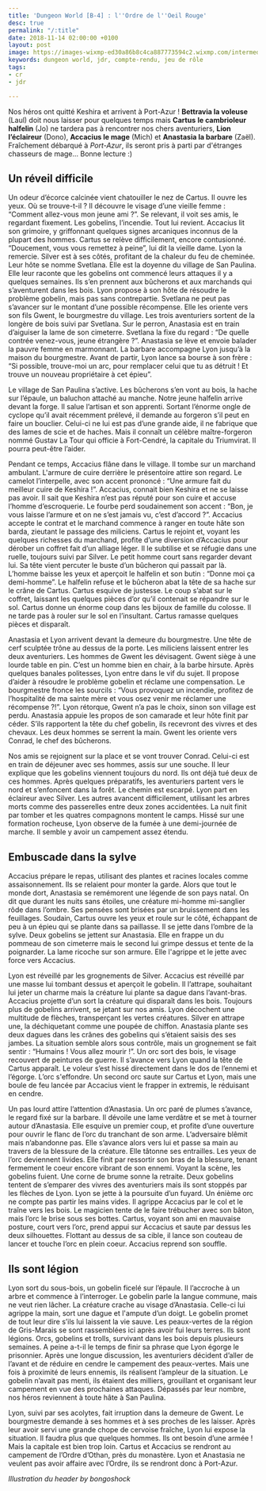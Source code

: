 ```yaml
---
title: 'Dungeon World [B-4] : l''Ordre de l''Oeil Rouge'
desc: true
permalink: "/:title"
date: 2018-11-14 02:00:00 +0100
layout: post
image: https://images-wixmp-ed30a86b8c4ca887773594c2.wixmp.com/intermediary/f/9d432029-9702-4b30-ae26-1aba9d0ff2fa/dotv0k-a259c3bc-2a6b-4500-8f2b-930a282fb4c2.jpg
keywords: dungeon world, jdr, compte-rendu, jeu de rôle
tags:
- cr
- jdr

---
```

Nos héros ont quitté Keshira et arrivent à Port-Azur ! **Bettravia la voleuse** (Laul) doit nous laisser pour quelques temps mais **Cartus** **le cambrioleur halfelin** (Jo) ne tardera pas à rencontrer nos chers aventuriers, **Lion l’éclaireur** (Dono), **Accacius le mage** (Mich) et **Anastasia la barbare** (Zaël). Fraîchement débarqué à _Port-Azur_, ils seront pris à parti par d'étranges chasseurs de mage... Bonne lecture :)

## Un réveil difficile

Un odeur d’écorce calcinée vient chatouiller le nez de Cartus. Il ouvre les yeux. Où se trouve-t-il ? Il découvre le visage d’une vieille femme : “Comment allez-vous mon jeune ami ?”. Se relevant, il voit ses amis, le regardant fixement. Les gobelins, l’incendie. Tout lui revient. Accacius lit son grimoire, y griffonnant quelques signes arcaniques inconnus de la plupart des hommes. Cartus se relève difficilement, encore contusionné. “Doucement, vous vous remettez à peine”, lui dit la vieille dame. Lyon la remercie. Silver est à ses côtés, profitant de la chaleur du feu de cheminée. Leur hôte se nomme Svetlana. Elle est la doyenne du village de San Paulina. Elle leur raconte que les gobelins ont commencé leurs attaques il y a quelques semaines. Ils s’en prennent aux bûcherons et aux marchands qui s’aventurent dans les bois. Lyon propose à son hôte de résoudre le problème gobelin, mais pas sans contrepartie. Svetlana ne peut pas s’avancer sur le montant d’une possible récompense. Elle les oriente vers son fils Gwent, le bourgmestre du village. Les trois aventuriers sortent de la longère de bois suivi par Svetlana. Sur le perron, Anastasia est en train d’aiguiser la lame de son cimeterre. Svetlana la fixe du regard : “De quelle contrée venez-vous, jeune étrangère ?”. Anastasia se lève et envoie balader la pauvre femme en marmonnant. La barbare accompagne Lyon jusqu’à la maison du bourgmestre. Avant de partir, Lyon lance sa bourse à son frère : “Si possible, trouve-moi un arc, pour remplacer celui que tu as détruit ! Et trouve un nouveau propriétaire à cet épieu”.

Le village de San Paulina s’active. Les bûcherons s’en vont au bois, la hache sur l’épaule, un baluchon attaché au manche. Notre jeune halfelin arrive devant la forge. Il salue l’artisan et son apprenti. Sortant l’énorme ongle de cyclope qu’il avait récemment prélevé, il demande au forgeron s’il peut en faire un bouclier. Celui-ci ne lui est pas d’une grande aide, il ne fabrique que des lames de scie et de haches. Mais il connaît un célèbre maître-forgeron nommé Gustav La Tour qui officie à Fort-Cendré, la capitale du Triumvirat. Il pourra peut-être l’aider.

Pendant ce temps, Accacius flâne dans le village. Il tombe sur un marchand ambulant. L'armure de cuire derrière le présentoire attire son regard. Le camelot l’interpelle, avec son accent prononcé : “Une armure fait du meilleur cuire de Keshira !”. Accacius, connait bien Keshira et ne se laisse pas avoir. Il sait que Keshira n’est pas réputé pour son cuire et accuse l’homme d’escroquerie. Le fourbe perd soudainement son accent : “Bon, je vous laisse l’armure et on ne s’est jamais vu, c’est d’accord ?”. Accacius accepte le contrat et le marchand commence à ranger en toute hâte son barda, zieutant le passage des miliciens. Cartus le rejoint et, voyant les quelques richesses du marchand, profite d’une diversion d’Accacius pour dérober un coffret fait d’un alliage léger. Il le subtilise et se réfugie dans une ruelle, toujours suivi par Silver. Le petit homme court sans regarder devant lui. Sa tête vient percuter le buste d’un bûcheron qui passait par là. L’homme baisse les yeux et aperçoit le halfelin et son butin : “Donne moi ça demi-homme”. Le halfelin refuse et le bûcheron abat la tête de sa hache sur le crâne de Cartus. Cartus esquive de justesse. Le coup s’abat sur le coffret, laissant les quelques pièces d’or qu’il contenait se répandre sur le sol. Cartus donne un énorme coup dans les bijoux de famille du colosse. Il ne tarde pas à rouler sur le sol en l’insultant. Cartus ramasse quelques pièces et disparaît.

Anastasia et Lyon arrivent devant la demeure du bourgmestre. Une tête de cerf sculptée trône au dessus de la porte. Les miliciens laissent entrer les deux aventuriers. Les hommes de Gwent les dévisagent. Gwent siège à une lourde table en pin. C’est un homme bien en chair, à la barbe hirsute. Après quelques banales politesses, Lyon entre dans le vif du sujet. Il propose d’aider à résoudre le problème gobelin et réclame une compensation. Le bourgmestre fronce les sourcils : “Vous provoquez un incendie, profitez de l’hospitalité de ma sainte mère et vous osez venir me réclamer une récompense ?!”. Lyon rétorque, Gwent n’a pas le choix, sinon son village est perdu. Anastasia appuie les propos de son camarade et leur hôte finit par céder. S’ils rapportent la tête du chef gobelin, ils recevront des vivres et des chevaux. Les deux hommes se serrent la main. Gwent les oriente vers Conrad, le chef des bûcherons.

Nos amis se rejoignent sur la place et se vont trouver Conrad. Celui-ci est en train de déjeuner avec ses hommes, assis sur une souche. Il leur explique que les gobelins viennent toujours du nord. Ils ont déjà tué deux de ces hommes. Après quelques préparatifs, les aventuriers partent vers le nord et s’enfoncent dans la forêt. Le chemin est escarpé. Lyon part en éclaireur avec Silver. Les autres avancent difficilement, utilisant les arbres morts comme des passerelles entre deux zones accidentées. La nuit finit par tomber et les quatres compagnons montent le camps. Hissé sur une formation rocheuse, Lyon observe de la fumée à une demi-journée de marche. Il semble y avoir un campement assez étendu.

## Embuscade dans la sylve

Accacius prépare le repas, utilisant des plantes et racines locales comme assaisonnement. Ils se relaient pour monter la garde. Alors que tout le monde dort, Anastasia se remémorent une légende de son pays natal. On dit que durant les nuits sans étoiles, une créature mi-homme mi-sanglier rôde dans l’ombre. Ses pensées sont brisées par un bruissement dans les feuillages. Soudain, Cartus ouvre les yeux et roule sur le côté, échappant de peu à un épieu qui se plante dans sa paillasse. Il se jette dans l’ombre de la sylve. Deux gobelins se jettent sur Anastasia. Elle en frappe un du pommeau de son cimeterre mais le second lui grimpe dessus et tente de la poignarder. La lame ricoche sur son armure. Elle l'agrippe et le jette avec force vers Accacius.

Lyon est réveillé par les grognements de Silver. Accacius est réveillé par une masse lui tombant dessus et aperçoit le gobelin. Il l’attrape, souhaitant lui jeter un charme mais la créature lui plante sa dague dans l’avant-bras. Accacius projette d’un sort la créature qui disparaît dans les bois. Toujours plus de gobelins arrivent, se jetant sur nos amis. Lyon décochent une multitude de flèches, transperçant les vertes créatures. Silver en attrape une, la déchiquetant comme une poupée de chiffon. Anastasia plante ses deux dagues dans les crânes des gobelins qui s’étaient saisis des ses jambes. La situation semble alors sous contrôle, mais un grognement se fait sentir : “Humains ! Vous allez mourir !”. Un orc sort des bois, le visage recouvert de peintures de guerre. Il s’avance vers Lyon quand la tête de Cartus apparaît. Le voleur s’est hissé directement dans le dos de l’ennemi et l’égorge. L’orc s'effondre. Un second orc saute sur Cartus et Lyon, mais une boule de feu lancée par Accacius vient le frapper in extremis, le réduisant en cendre.

Un pas lourd attire l’attention d’Anastasia. Un orc paré de plumes s’avance, le regard fixé sur la barbare. Il dévoile une lame verdâtre et se met à tourner autour d’Anastasia. Elle esquive un premier coup, et profite d’une ouverture pour ouvrir le flanc de l’orc du tranchant de son arme. L’adversaire blêmit mais n’abandonne pas. Elle s’avance alors vers lui et passe sa main au travers de la blessure de la créature. Elle tâtonne ses entrailles. Les yeux de l’orc deviennent livides. Elle finit par ressortir son bras de la blessure, tenant fermement le coeur encore vibrant de son ennemi. Voyant la scène, les gobelins fuient. Une corne de brume sonne la retraite. Deux gobelins tentent de s’emparer des vivres des aventuriers mais ils sont stoppés par les flèches de Lyon. Lyon se jette à la poursuite d’un fuyard. Un énième orc ne compte pas partir les mains vides. Il agrippe Accacius par le col et le traîne vers les bois. Le magicien tente de le faire trébucher avec son bâton, mais l’orc le brise sous ses bottes. Cartus, voyant son ami en mauvaise posture, court vers l’orc, prend appui sur Accacius et saute par dessus les deux silhouettes. Flottant au dessus de sa cible, il lance son couteau de lancer et touche l’orc en plein coeur. Accacius reprend son souffle.

## Ils sont légion

Lyon sort du sous-bois, un gobelin ficelé sur l’épaule. Il l’accroche à un arbre et commence à l’interroger. Le gobelin parle la langue commune, mais ne veut rien lâcher. La créature crache au visage d’Anastasia. Celle-ci lui agrippe la main, sort une dague et l'ampute d’un doigt. Le gobelin promet de tout leur dire s’ils lui laissent la vie sauve. Les peaux-vertes de la région de Gris-Marais se sont rassemblées ici après avoir fui leurs terres. Ils sont légions. Orcs, gobelins et trolls, survivant dans les bois depuis plusieurs semaines. A peine a-t-il le temps de finir sa phrase que Lyon égorge le prisonnier. Après une longue discussion, les aventuriers décident d’aller de l’avant et de réduire en cendre le campement des peaux-vertes. Mais une fois à proximité de leurs ennemis, ils réalisent l’ampleur de la situation. Le gobelin n’avait pas menti, ils étaient des milliers, grouillant et organisant leur campement en vue des prochaines attaques. Dépassés par leur nombre, nos héros reviennent à toute hâte à San Paulina.

Lyon, suivi par ses acolytes, fait irruption dans la demeure de Gwent. Le bourgmestre demande à ses hommes et à ses proches de les laisser. Après leur avoir servi une grande chope de cervoise fraîche, Lyon lui expose la situation. Il faudra plus que quelques hommes. Ils ont besoin d’une armée ! Mais la capitale est bien trop loin. Cartus et Accacius se rendront au campement de l’Ordre d’Othan, près du monastère. Lyon et Anastasia ne veulent pas avoir affaire avec l’Ordre, ils se rendront donc à Port-Azur.

_Illustration du header by bongoshock_